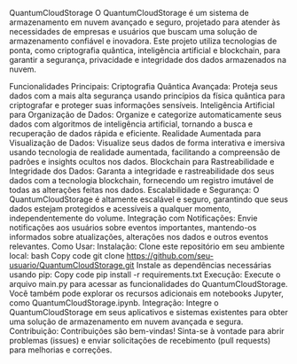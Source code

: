 QuantumCloudStorage
O QuantumCloudStorage é um sistema de armazenamento em nuvem avançado e seguro, projetado para atender às necessidades de empresas e usuários que buscam uma solução de armazenamento confiável e inovadora. Este projeto utiliza tecnologias de ponta, como criptografia quântica, inteligência artificial e blockchain, para garantir a segurança, privacidade e integridade dos dados armazenados na nuvem.

Funcionalidades Principais:
Criptografia Quântica Avançada: Proteja seus dados com a mais alta segurança usando princípios da física quântica para criptografar e proteger suas informações sensíveis.
Inteligência Artificial para Organização de Dados: Organize e categorize automaticamente seus dados com algoritmos de inteligência artificial, tornando a busca e recuperação de dados rápida e eficiente.
Realidade Aumentada para Visualização de Dados: Visualize seus dados de forma interativa e imersiva usando tecnologia de realidade aumentada, facilitando a compreensão de padrões e insights ocultos nos dados.
Blockchain para Rastreabilidade e Integridade dos Dados: Garanta a integridade e rastreabilidade dos seus dados com a tecnologia blockchain, fornecendo um registro imutável de todas as alterações feitas nos dados.
Escalabilidade e Segurança: O QuantumCloudStorage é altamente escalável e seguro, garantindo que seus dados estejam protegidos e acessíveis a qualquer momento, independentemente do volume.
Integração com Notificações: Envie notificações aos usuários sobre eventos importantes, mantendo-os informados sobre atualizações, alterações nos dados e outros eventos relevantes.
Como Usar:
Instalação:
Clone este repositório em seu ambiente local:
bash
Copy code
git clone https://github.com/seu-usuario/QuantumCloudStorage.git
Instale as dependências necessárias usando pip:
Copy code
pip install -r requirements.txt
Execução:
Execute o arquivo main.py para acessar as funcionalidades do QuantumCloudStorage.
Você também pode explorar os recursos adicionais em notebooks Jupyter, como QuantumCloudStorage.ipynb.
Integração:
Integre o QuantumCloudStorage em seus aplicativos e sistemas existentes para obter uma solução de armazenamento em nuvem avançada e segura.
Contribuição:
Contribuições são bem-vindas! Sinta-se à vontade para abrir problemas (issues) e enviar solicitações de recebimento (pull requests) para melhorias e correções.

